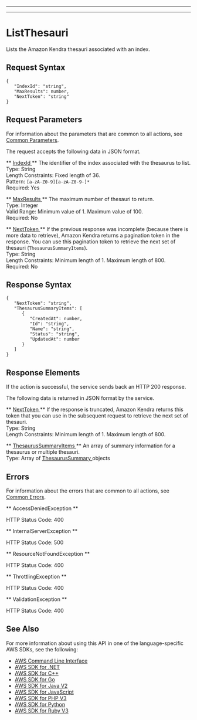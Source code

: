 --------

--------

# ListThesauri<a name="API_ListThesauri"></a>

Lists the Amazon Kendra thesauri associated with an index\.

## Request Syntax<a name="API_ListThesauri_RequestSyntax"></a>

```
{
   "IndexId": "string",
   "MaxResults": number,
   "NextToken": "string"
}
```

## Request Parameters<a name="API_ListThesauri_RequestParameters"></a>

For information about the parameters that are common to all actions, see [Common Parameters](CommonParameters.md)\.

The request accepts the following data in JSON format\.

 ** [ IndexId ](#API_ListThesauri_RequestSyntax) **   <a name="Kendra-ListThesauri-request-IndexId"></a>
The identifier of the index associated with the thesaurus to list\.  
Type: String  
Length Constraints: Fixed length of 36\.  
Pattern: `[a-zA-Z0-9][a-zA-Z0-9-]*`   
Required: Yes

 ** [ MaxResults ](#API_ListThesauri_RequestSyntax) **   <a name="Kendra-ListThesauri-request-MaxResults"></a>
The maximum number of thesauri to return\.  
Type: Integer  
Valid Range: Minimum value of 1\. Maximum value of 100\.  
Required: No

 ** [ NextToken ](#API_ListThesauri_RequestSyntax) **   <a name="Kendra-ListThesauri-request-NextToken"></a>
If the previous response was incomplete \(because there is more data to retrieve\), Amazon Kendra returns a pagination token in the response\. You can use this pagination token to retrieve the next set of thesauri \(`ThesaurusSummaryItems`\)\.   
Type: String  
Length Constraints: Minimum length of 1\. Maximum length of 800\.  
Required: No

## Response Syntax<a name="API_ListThesauri_ResponseSyntax"></a>

```
{
   "NextToken": "string",
   "ThesaurusSummaryItems": [ 
      { 
         "CreatedAt": number,
         "Id": "string",
         "Name": "string",
         "Status": "string",
         "UpdatedAt": number
      }
   ]
}
```

## Response Elements<a name="API_ListThesauri_ResponseElements"></a>

If the action is successful, the service sends back an HTTP 200 response\.

The following data is returned in JSON format by the service\.

 ** [ NextToken ](#API_ListThesauri_ResponseSyntax) **   <a name="Kendra-ListThesauri-response-NextToken"></a>
If the response is truncated, Amazon Kendra returns this token that you can use in the subsequent request to retrieve the next set of thesauri\.   
Type: String  
Length Constraints: Minimum length of 1\. Maximum length of 800\.

 ** [ ThesaurusSummaryItems ](#API_ListThesauri_ResponseSyntax) **   <a name="Kendra-ListThesauri-response-ThesaurusSummaryItems"></a>
An array of summary information for a thesaurus or multiple thesauri\.  
Type: Array of [ ThesaurusSummary ](API_ThesaurusSummary.md) objects

## Errors<a name="API_ListThesauri_Errors"></a>

For information about the errors that are common to all actions, see [Common Errors](CommonErrors.md)\.

 ** AccessDeniedException **   
  
HTTP Status Code: 400

 ** InternalServerException **   
  
HTTP Status Code: 500

 ** ResourceNotFoundException **   
  
HTTP Status Code: 400

 ** ThrottlingException **   
  
HTTP Status Code: 400

 ** ValidationException **   
  
HTTP Status Code: 400

## See Also<a name="API_ListThesauri_SeeAlso"></a>

For more information about using this API in one of the language\-specific AWS SDKs, see the following:
+  [ AWS Command Line Interface](https://docs.aws.amazon.com/goto/aws-cli/kendra-2019-02-03/ListThesauri) 
+  [ AWS SDK for \.NET](https://docs.aws.amazon.com/goto/DotNetSDKV3/kendra-2019-02-03/ListThesauri) 
+  [ AWS SDK for C\+\+](https://docs.aws.amazon.com/goto/SdkForCpp/kendra-2019-02-03/ListThesauri) 
+  [ AWS SDK for Go](https://docs.aws.amazon.com/goto/SdkForGoV1/kendra-2019-02-03/ListThesauri) 
+  [ AWS SDK for Java V2](https://docs.aws.amazon.com/goto/SdkForJavaV2/kendra-2019-02-03/ListThesauri) 
+  [ AWS SDK for JavaScript](https://docs.aws.amazon.com/goto/AWSJavaScriptSDK/kendra-2019-02-03/ListThesauri) 
+  [ AWS SDK for PHP V3](https://docs.aws.amazon.com/goto/SdkForPHPV3/kendra-2019-02-03/ListThesauri) 
+  [ AWS SDK for Python](https://docs.aws.amazon.com/goto/boto3/kendra-2019-02-03/ListThesauri) 
+  [ AWS SDK for Ruby V3](https://docs.aws.amazon.com/goto/SdkForRubyV3/kendra-2019-02-03/ListThesauri) 